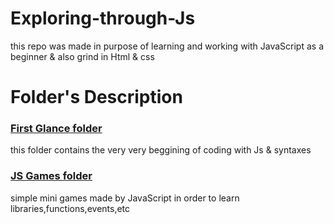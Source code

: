# Exploring-through-Js
 this repo was made in purpose of learning and working with JavaScript as a beginner
 & also grind in Html & css
 # Folder's Description
 
 ### [First Glance folder](https://github.com/mr-amirfazel/Exploring-through-Js/tree/main/First%20glance%20at%20JavaScript "Named link title")
  this folder contains the very very beggining of coding with Js &  syntaxes

### [JS Games folder](https://github.com/mr-amirfazel/Exploring-through-Js/tree/main/JS%20Games "Named link title")
   simple mini games made by JavaScript in order to learn libraries,functions,events,etc 

